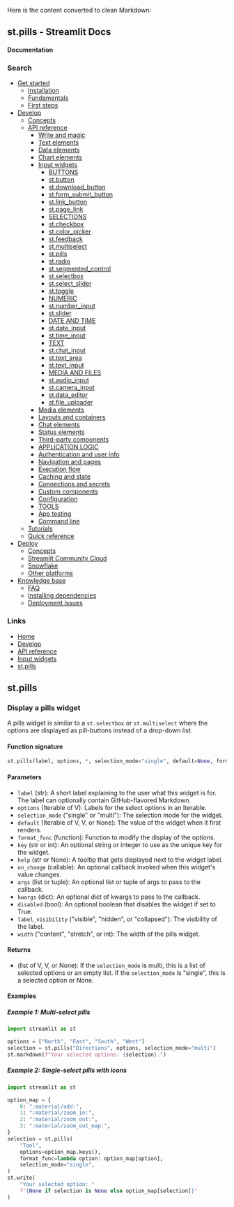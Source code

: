 Here is the content converted to clean Markdown:

## st.pills - Streamlit Docs
#### Documentation

### Search
* [Get started](/get-started)
	+ [Installation](/get-started/installation)
	+ [Fundamentals](/get-started/fundamentals)
	+ [First steps](/get-started/tutorials)
* [Develop](/develop)
	+ [Concepts](/develop/concepts)
	+ [API reference](/develop/api-reference)
		- [Write and magic](/develop/api-reference/write-magic)
		- [Text elements](/develop/api-reference/text)
		- [Data elements](/develop/api-reference/data)
		- [Chart elements](/develop/api-reference/charts)
		- [Input widgets](/develop/api-reference/widgets)
			- [BUTTONS](#)
			- [st.button](/develop/api-reference/widgets/st.button)
			- [st.download_button](/develop/api-reference/widgets/st.download_button)
			- [st.form_submit_button](/develop/api-reference/execution-flow/st.form_submit_button)
			- [st.link_button](/develop/api-reference/widgets/st.link_button)
			- [st.page_link](/develop/api-reference/widgets/st.page_link)
			- [SELECTIONS](#)
			- [st.checkbox](/develop/api-reference/widgets/st.checkbox)
			- [st.color_picker](/develop/api-reference/widgets/st.color_picker)
			- [st.feedback](/develop/api-reference/widgets/st.feedback)
			- [st.multiselect](/develop/api-reference/widgets/st.multiselect)
			- [st.pills](/develop/api-reference/widgets/st.pills)
			- [st.radio](/develop/api-reference/widgets/st.radio)
			- [st.segmented_control](/develop/api-reference/widgets/st.segmented_control)
			- [st.selectbox](/develop/api-reference/widgets/st.selectbox)
			- [st.select_slider](/develop/api-reference/widgets/st.select_slider)
			- [st.toggle](/develop/api-reference/widgets/st.toggle)
			- [NUMERIC](#)
			- [st.number_input](/develop/api-reference/widgets/st.number_input)
			- [st.slider](/develop/api-reference/widgets/st.slider)
			- [DATE AND TIME](#)
			- [st.date_input](/develop/api-reference/widgets/st.date_input)
			- [st.time_input](/develop/api-reference/widgets/st.time_input)
			- [TEXT](#)
			- [st.chat_input](/develop/api-reference/chat/st.chat_input)
			- [st.text_area](/develop/api-reference/widgets/st.text_area)
			- [st.text_input](/develop/api-reference/widgets/st.text_input)
			- [MEDIA AND FILES](#)
			- [st.audio_input](/develop/api-reference/widgets/st.audio_input)
			- [st.camera_input](/develop/api-reference/widgets/st.camera_input)
			- [st.data_editor](/develop/api-reference/data/st.data_editor)
			- [st.file_uploader](/develop/api-reference/widgets/st.file_uploader)
		- [Media elements](/develop/api-reference/media)
		- [Layouts and containers](/develop/api-reference/layout)
		- [Chat elements](/develop/api-reference/chat)
		- [Status elements](/develop/api-reference/status)
		- [Third-party components](https://streamlit.io/components)
		- [APPLICATION LOGIC](#)
		- [Authentication and user info](/develop/api-reference/user)
		- [Navigation and pages](/develop/api-reference/navigation)
		- [Execution flow](/develop/api-reference/execution-flow)
		- [Caching and state](/develop/api-reference/caching-and-state)
		- [Connections and secrets](/develop/api-reference/connections)
		- [Custom components](/develop/api-reference/custom-components)
		- [Configuration](/develop/api-reference/configuration)
		- [TOOLS](#)
		- [App testing](/develop/api-reference/app-testing)
		- [Command line](/develop/api-reference/cli)
	+ [Tutorials](/develop/tutorials)
	+ [Quick reference](/develop/quick-reference)
* [Deploy](/deploy)
	+ [Concepts](/deploy/concepts)
	+ [Streamlit Community Cloud](/deploy/streamlit-community-cloud)
	+ [Snowflake](/deploy/snowflake)
	+ [Other platforms](/deploy/tutorials)
* [Knowledge base](/knowledge-base)
	+ [FAQ](/knowledge-base/using-streamlit)
	+ [Installing dependencies](/knowledge-base/dependencies)
	+ [Deployment issues](/knowledge-base/deploy)

### Links
* [Home](/)
* [Develop](/develop)
* [API reference](/develop/api-reference)
* [Input widgets](/develop/api-reference/widgets)
* [st.pills](/develop/api-reference/widgets/st.pills)

## st.pills
### Display a pills widget

A pills widget is similar to a `st.selectbox` or `st.multiselect` where the options are displayed as pill-buttons instead of a drop-down list.

#### Function signature
```python
st.pills(label, options, *, selection_mode="single", default=None, format_func=None, key=None, help=None, on_change=None, args=None, kwargs=None, disabled=False, label_visibility="visible", width="content")
```
#### Parameters

* `label` (str): A short label explaining to the user what this widget is for. The label can optionally contain GitHub-flavored Markdown.
* `options` (Iterable of V): Labels for the select options in an Iterable.
* `selection_mode` ("single" or "multi"): The selection mode for the widget.
* `default` (Iterable of V, V, or None): The value of the widget when it first renders.
* `format_func` (function): Function to modify the display of the options.
* `key` (str or int): An optional string or integer to use as the unique key for the widget.
* `help` (str or None): A tooltip that gets displayed next to the widget label.
* `on_change` (callable): An optional callback invoked when this widget's value changes.
* `args` (list or tuple): An optional list or tuple of args to pass to the callback.
* `kwargs` (dict): An optional dict of kwargs to pass to the callback.
* `disabled` (bool): An optional boolean that disables the widget if set to True.
* `label_visibility` ("visible", "hidden", or "collapsed"): The visibility of the label.
* `width` ("content", "stretch", or int): The width of the pills widget.

#### Returns

* (list of V, V, or None): If the `selection_mode` is multi, this is a list of selected options or an empty list. If the `selection_mode` is "single", this is a selected option or None.

#### Examples

##### Example 1: Multi-select pills
```python
import streamlit as st

options = ["North", "East", "South", "West"]
selection = st.pills("Directions", options, selection_mode="multi")
st.markdown(f"Your selected options: {selection}.")
```

##### Example 2: Single-select pills with icons
```python
import streamlit as st

option_map = {
    0: ":material/add:",
    1: ":material/zoom_in:",
    2: ":material/zoom_out:",
    3: ":material/zoom_out_map:",
}
selection = st.pills(
    "Tool",
    options=option_map.keys(),
    format_func=lambda option: option_map[option],
    selection_mode="single",
)
st.write(
    "Your selected option: "
    f"{None if selection is None else option_map[selection]}"
)
```